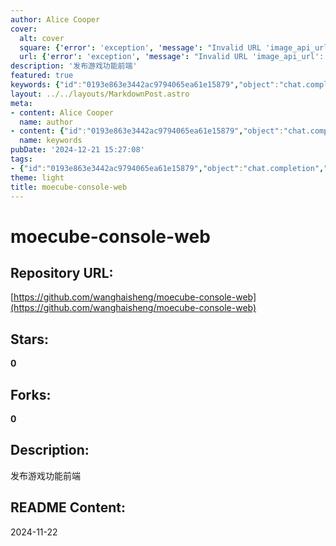 ```yaml
---
author: Alice Cooper
cover:
  alt: cover
  square: {'error': 'exception', 'message': "Invalid URL 'image_api_url': No scheme supplied. Perhaps you meant https://image_api_url?"}
  url: {'error': 'exception', 'message': "Invalid URL 'image_api_url': No scheme supplied. Perhaps you meant https://image_api_url?"}
description: '发布游戏功能前端'
featured: true
keywords: {"id":"0193e863e3442ac9794065ea61e15879","object":"chat.completion","created":1734770680,"model":"Qwen/Qwen2.5-7B-Instruct","choices":[{"index":0,"message":{"role":"assistant","content":"Based on the provided text, here are the extracted keywords and tags:\n\n**Keywords:**\n- moecube-console-web\n- game function\n- frontend\n- release date\n- 2024-11-22\n\n**Tags:**\n- moecube\n- console\n- web\n- game\n- functionality\n- frontend development\n- release\n- date"},"finish_reason":"stop"}],"usage":{"prompt_tokens":60,"completion_tokens":79,"total_tokens":139},"system_fingerprint":""}
layout: ../../layouts/MarkdownPost.astro
meta:
- content: Alice Cooper
  name: author
- content: {"id":"0193e863e3442ac9794065ea61e15879","object":"chat.completion","created":1734770680,"model":"Qwen/Qwen2.5-7B-Instruct","choices":[{"index":0,"message":{"role":"assistant","content":"Based on the provided text, here are the extracted keywords and tags:\n\n**Keywords:**\n- moecube-console-web\n- game function\n- frontend\n- release date\n- 2024-11-22\n\n**Tags:**\n- moecube\n- console\n- web\n- game\n- functionality\n- frontend development\n- release\n- date"},"finish_reason":"stop"}],"usage":{"prompt_tokens":60,"completion_tokens":79,"total_tokens":139},"system_fingerprint":""}
  name: keywords
pubDate: '2024-12-21 15:27:08'
tags:
- {"id":"0193e863e3442ac9794065ea61e15879","object":"chat.completion","created":1734770680,"model":"Qwen/Qwen2.5-7B-Instruct","choices":[{"index":0,"message":{"role":"assistant","content":"Based on the provided text, here are the extracted keywords and tags:\n\n**Keywords:**\n- moecube-console-web\n- game function\n- frontend\n- release date\n- 2024-11-22\n\n**Tags:**\n- moecube\n- console\n- web\n- game\n- functionality\n- frontend development\n- release\n- date"},"finish_reason":"stop"}],"usage":{"prompt_tokens":60,"completion_tokens":79,"total_tokens":139},"system_fingerprint":""}
theme: light
title: moecube-console-web
---
```


# moecube-console-web

## Repository URL: 
[https://github.com/wanghaisheng/moecube-console-web](https://github.com/wanghaisheng/moecube-console-web)

## Stars: 
**0**

## Forks: 
**0**

## Description: 
发布游戏功能前端

## README Content: 
2024-11-22

